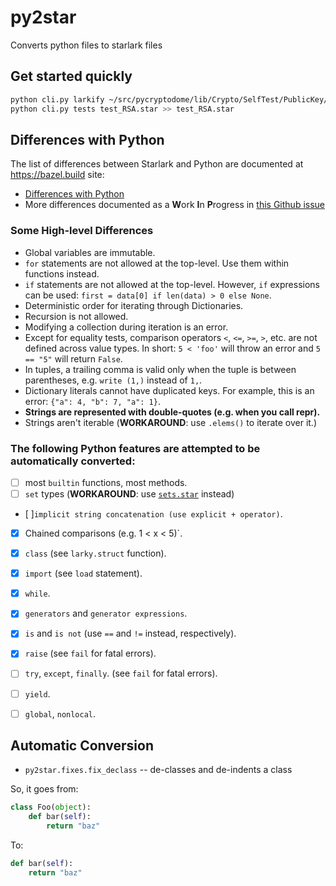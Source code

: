 # py2star
Converts python files to starlark files

## Get started quickly

```bash
python cli.py larkify ~/src/pycryptodome/lib/Crypto/SelfTest/PublicKey/test_RSA.py > test_RSA.star
python cli.py tests test_RSA.star >> test_RSA.star
```

## Differences with Python

The list of differences between Starlark and Python are documented at https://bazel.build site:
- [Differences with Python](https://docs.bazel.build/versions/master/skylark/language.html#differences-with-python)
- More differences documented as a **W**ork **I**n **P**rogress in [this Github issue](https://github.com/bazelbuild/starlark/pull/158)


### Some High-level Differences

- Global variables are immutable.
- `for` statements are not allowed at the top-level. Use them within functions instead.
- `if` statements are not allowed at the top-level. However, `if` expressions can be used: `first = data[0] if len(data) > 0 else None`.
- Deterministic order for iterating through Dictionaries.
- Recursion is not allowed.
- Modifying a collection during iteration is an error.
- Except for equality tests, comparison operators `<`, `<=`, `>=`, `>`, etc. are not defined across value types. In short: `5 < 'foo'` will throw an error and `5 == "5"` will return `False`.
- In tuples, a trailing comma is valid only when the tuple is between parentheses, e.g. `write (1,)` instead of `1,`.
- Dictionary literals cannot have duplicated keys. For example, this is an error: `{"a": 4, "b": 7, "a": 1}`.
- **Strings are represented with double-quotes (e.g. when you call repr).**
- Strings aren't iterable (**WORKAROUND**: use `.elems()` to iterate over it.)
  
### The following Python features are attempted to be automatically converted:

- [ ] most `builtin` functions, most methods.
- [ ] `set` types  (**WORKAROUND**: use [`sets.star`](https://github.com/verygoodsecurity/starlarky/blob/master/larky/src/main/resources/stdlib/sets.star) instead)
- [ ]`implicit string concatenation (use explicit + operator)`.
- [x] Chained comparisons (e.g. 1 < x < 5)`.
- [x] `class` (see `larky.struct` function). 
- [x] `import` (see `load` statement).
- [x] `while`.
- [x] `generators` and `generator expressions`.
- [x] `is` and `is not` (use `==`  and `!=` instead, respectively).
- [x] `raise` (see `fail` for fatal errors).  
- [ ] `try`, `except`, `finally`. (see `fail` for fatal errors).
- [ ] `yield`.
- [ ] `global`, `nonlocal`.


## Automatic Conversion

* `py2star.fixes.fix_declass` -- de-classes and de-indents a class

So, it goes from:

```python
class Foo(object):
    def bar(self):
        return "baz"
```

To:

```python
def bar(self):
    return "baz"
```